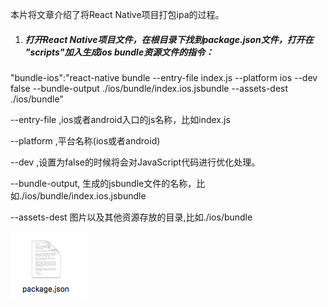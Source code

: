本片将文章介绍了将React Native项目打包ipa的过程。

1. ##### 打开React Native项目文件，在根目录下找到package.json文件，打开在 "scripts"加入生成ios bundle资源文件的指令：

"bundle-ios":"react-native bundle --entry-file index.js --platform ios --dev false --bundle-output ./ios/bundle/index.ios.jsbundle --assets-dest ./ios/bundle"

--entry-file ,ios或者android入口的js名称，比如index.js

--platform ,平台名称\(ios或者android\)

--dev ,设置为false的时候将会对JavaScript代码进行优化处理。

--bundle-output, 生成的jsbundle文件的名称，比如./ios/bundle/index.ios.jsbundle

--assets-dest 图片以及其他资源存放的目录,比如./ios/bundle

![](/assets/11.png)

##### 



